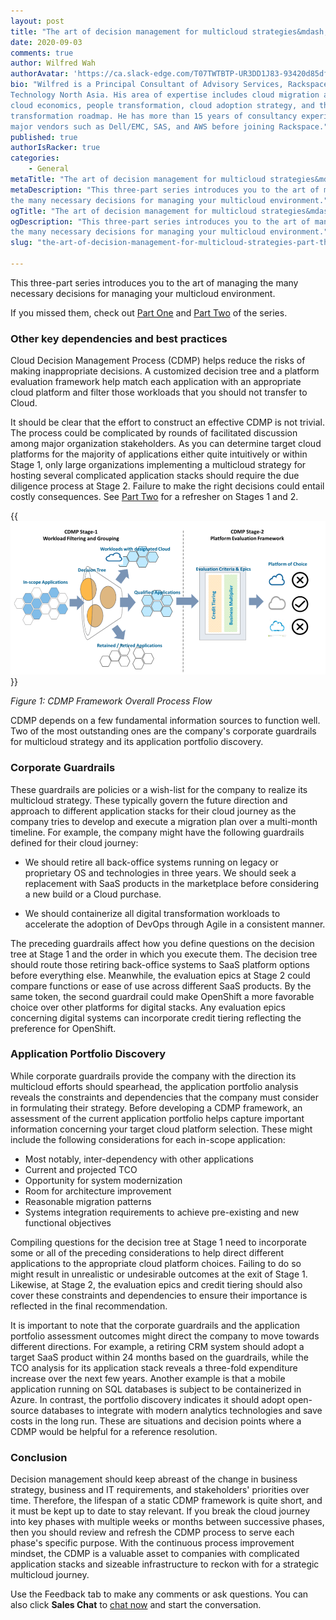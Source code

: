 ```yaml
---
layout: post
title: "The art of decision management for multicloud strategies&mdash;Part Three"
date: 2020-09-03
comments: true
author: Wilfred Wah
authorAvatar: 'https://ca.slack-edge.com/T07TWTBTP-UR3DD1J83-93420d85dfea-512'
bio: "Wilfred is a Principal Consultant of Advisory Services, Rackspace
Technology North Asia. His area of expertise includes cloud migration assessment,
cloud economics, people transformation, cloud adoption strategy, and the
transformation roadmap. He has more than 15 years of consultancy experience with
major vendors such as Dell/EMC, SAS, and AWS before joining Rackspace."
published: true
authorIsRacker: true
categories:
    - General
metaTitle: "The art of decision management for multicloud strategies&mdash;Part Three"
metaDescription: "This three-part series introduces you to the art of managing
the many necessary decisions for managing your multicloud environment."
ogTitle: "The art of decision management for multicloud strategies&mdash;Part Three"
ogDescription: "This three-part series introduces you to the art of managing
the many necessary decisions for managing your multicloud environment."
slug: "the-art-of-decision-management-for-multicloud-strategies-part-three"

---
```


This three-part series introduces you to the art of managing the many necessary
decisions for managing your multicloud environment.

If you missed them, check out
[Part One](https://docs.rackspace.com/blog/the-art-of-decision-management-for-multicloud-strategies-part-one/)
and [Part Two](https://docs.rackspace.com/blog/the-art-of-decision-management-for-multicloud-strategies-part-two/)
of the series.

<!--more-->

### Other key dependencies and best practices

Cloud Decision Management Process (CDMP) helps reduce the risks of making
inappropriate decisions. A customized decision tree and a platform evaluation
framework help match each application with an appropriate cloud platform and
filter those workloads that you should not transfer to Cloud.

It should be clear that the effort to construct an effective CDMP is not trivial.
The process could be complicated by rounds of facilitated discussion among major
organization stakeholders. As you can determine target cloud platforms for the
majority of applications either quite intuitively or within Stage 1, only large
organizations implementing a multicloud strategy for hosting several complicated
application stacks should require the due diligence process at Stage 2. Failure
to make the right decisions could entail costly consequences. See
[Part Two](https://docs.rackspace.com/blog/the-art-of-decision-management-for-multicloud-strategies-part-two/)
for a refresher on Stages 1 and 2.

{{<img src="Picture1.png" title="" alt="">}}

*Figure 1: CDMP Framework Overall Process Flow*

CDMP depends on a few fundamental information sources to function well. Two of
the most outstanding ones are the company's corporate guardrails for multicloud
strategy and its application portfolio discovery.

### Corporate Guardrails

These guardrails are policies or a wish-list for the company to realize its
multicloud strategy. These typically govern the future direction and approach
to different application stacks for their cloud journey as the company tries to
develop and execute a migration plan over a multi-month timeline. For example,
the company might have the following guardrails defined for their cloud journey:

- We should retire all back-office systems running on legacy or proprietary OS
  and technologies in three years. We should seek a replacement with SaaS
  products in the marketplace before considering a new build or a Cloud purchase.

- We should containerize all digital transformation workloads to accelerate the
  adoption of DevOps through Agile in a consistent manner.

The preceding guardrails affect how you define questions on the decision tree
at Stage 1 and the order in which you execute them. The decision tree should
route those retiring back-office systems to SaaS platform options before
everything else. Meanwhile, the evaluation epics at Stage 2 could compare
functions or ease of use across different SaaS products. By the same token, the
second guardrail could make OpenShift a more favorable choice over other platforms
for digital stacks. Any evaluation epics concerning digital systems can incorporate
credit tiering reflecting the preference for OpenShift.

### Application Portfolio Discovery

While corporate guardrails provide the company with the direction its multicloud
efforts should spearhead, the application portfolio analysis reveals the constraints
and dependencies that the company must consider in formulating their strategy.
Before developing a CDMP framework, an assessment of the current application
portfolio helps capture important information concerning your target cloud
platform selection. These might include the following considerations for each
in-scope application:

- Most notably, inter-dependency with other applications
- Current and projected TCO
- Opportunity for system modernization
- Room for architecture improvement
- Reasonable migration patterns
- Systems integration requirements to achieve pre-existing and new functional objectives

Compiling questions for the decision tree at Stage 1 need to incorporate some
or all of the preceding considerations to help direct different applications to
the appropriate cloud platform choices. Failing to do so might result in
unrealistic or undesirable outcomes at the exit of Stage 1. Likewise, at Stage 2,
the evaluation epics and credit tiering should also cover these constraints and
dependencies to ensure their importance is reflected in the final recommendation.

It is important to note that the corporate guardrails and the application
portfolio assessment outcomes might direct the company to move towards different
directions. For example, a retiring CRM system should adopt a target SaaS product
within 24 months based on the guardrails, while the TCO analysis for its application
stack reveals a three-fold expenditure increase over the next few years. Another
example is that a mobile application running on SQL databases is subject to be
containerized in Azure. In contrast, the portfolio discovery indicates it should
adopt open-source databases to integrate with modern analytics technologies and
save costs in the long run. These are situations and decision points where a CDMP
would be helpful for a reference resolution.

### Conclusion

Decision management should keep abreast of the change in business strategy,
business and IT requirements, and stakeholders' priorities over time. Therefore,
the lifespan of a static CDMP framework is quite short, and it must be kept up
to date to stay relevant. If you break the cloud journey into key phases with
multiple weeks or months between successive phases, then you should review and
refresh the CDMP process to serve each phase's specific purpose. With the
continuous process improvement mindset, the CDMP is a valuable asset to companies
with complicated application stacks and sizeable infrastructure to reckon with
for a strategic multicloud journey.

Use the Feedback tab to make any comments or ask questions. You can also click
**Sales Chat** to [chat now](https://www.rackspace.com/) and start the conversation.
